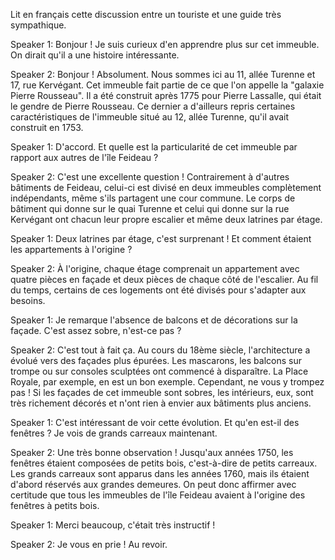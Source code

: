 Lit en français cette discussion entre un touriste et une guide très sympathique.

Speaker 1: Bonjour ! Je suis curieux d'en apprendre plus sur cet immeuble. On dirait qu'il a une histoire intéressante.

Speaker 2: Bonjour ! Absolument. Nous sommes ici au 11, allée Turenne et 17, rue Kervégant. Cet immeuble fait partie de ce que l'on appelle la "galaxie Pierre Rousseau". Il a été construit après 1775 pour Pierre Lassalle, qui était le gendre de Pierre Rousseau. Ce dernier a d'ailleurs repris certaines caractéristiques de l'immeuble situé au 12, allée Turenne, qu'il avait construit en 1753.

Speaker 1: D'accord. Et quelle est la particularité de cet immeuble par rapport aux autres de l'île Feideau ?

Speaker 2: C'est une excellente question ! Contrairement à d'autres bâtiments de Feideau, celui-ci est divisé en deux immeubles complètement indépendants, même s'ils partagent une cour commune. Le corps de bâtiment qui donne sur le quai Turenne et celui qui donne sur la rue Kervégant ont chacun leur propre escalier et même deux latrines par étage.

Speaker 1: Deux latrines par étage, c'est surprenant ! Et comment étaient les appartements à l'origine ?

Speaker 2: À l'origine, chaque étage comprenait un appartement avec quatre pièces en façade et deux pièces de chaque côté de l'escalier. Au fil du temps, certains de ces logements ont été divisés pour s'adapter aux besoins.

Speaker 1: Je remarque l'absence de balcons et de décorations sur la façade. C'est assez sobre, n'est-ce pas ?

Speaker 2: C'est tout à fait ça. Au cours du 18ème siècle, l'architecture a évolué vers des façades plus épurées. Les mascarons, les balcons sur trompe ou sur consoles sculptées ont commencé à disparaître. La Place Royale, par exemple, en est un bon exemple. Cependant, ne vous y trompez pas ! Si les façades de cet immeuble sont sobres, les intérieurs, eux, sont très richement décorés et n'ont rien à envier aux bâtiments plus anciens.

Speaker 1: C'est intéressant de voir cette évolution. Et qu'en est-il des fenêtres ? Je vois de grands carreaux maintenant.

Speaker 2: Une très bonne observation ! Jusqu'aux années 1750, les fenêtres étaient composées de petits bois, c'est-à-dire de petits carreaux. Les grands carreaux sont apparus dans les années 1760, mais ils étaient d'abord réservés aux grandes demeures. On peut donc affirmer avec certitude que tous les immeubles de l'île Feideau avaient à l'origine des fenêtres à petits bois.

Speaker 1: Merci beaucoup, c'était très instructif !

Speaker 2: Je vous en prie ! Au revoir.